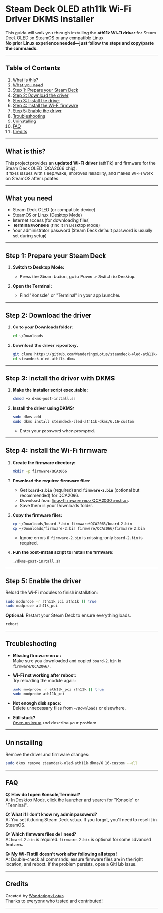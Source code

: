 # Steam Deck OLED ath11k Wi-Fi Driver DKMS Installer

This guide will walk you through installing the **ath11k Wi-Fi driver** for Steam Deck OLED on SteamOS or any compatible Linux.  
**No prior Linux experience needed—just follow the steps and copy/paste the commands.**

---

## Table of Contents

1. [What is this?](#what-is-this)
2. [What you need](#what-you-need)
3. [Step 1: Prepare your Steam Deck](#step-1-prepare-your-steam-deck)
4. [Step 2: Download the driver](#step-2-download-the-driver)
5. [Step 3: Install the driver](#step-3-install-the-driver)
6. [Step 4: Install the Wi-Fi firmware](#step-4-install-the-wi-fi-firmware)
7. [Step 5: Enable the driver](#step-5-enable-the-driver)
8. [Troubleshooting](#troubleshooting)
9. [Uninstalling](#uninstalling)
10. [FAQ](#faq)
11. [Credits](#credits)

---

## What is this?

This project provides an **updated Wi-Fi driver** (ath11k) and firmware for the Steam Deck OLED (QCA2066 chip).  
It fixes issues with sleep/wake, improves reliability, and makes Wi-Fi work on SteamOS after updates.

---

## What you need

- Steam Deck OLED (or compatible device)
- SteamOS or Linux (Desktop Mode)
- Internet access (for downloading files)
- **Terminal/Konsole** (find it in Desktop Mode)
- Your administrator password (Steam Deck default password is usually set during setup)

---

## Step 1: Prepare your Steam Deck

1. **Switch to Desktop Mode:**  
   - Press the Steam button, go to Power > Switch to Desktop.

2. **Open the Terminal:**  
   - Find "Konsole" or "Terminal" in your app launcher.

---

## Step 2: Download the driver

1. **Go to your Downloads folder:**  
   ```bash
   cd ~/Downloads
   ```

2. **Download the driver repository:**  
   ```bash
   git clone https://github.com/WanderingxLotus/steamdeck-oled-ath11k-dkms.git
   cd steamdeck-oled-ath11k-dkms
   ```

---

## Step 3: Install the driver with DKMS

1. **Make the installer script executable:**  
   ```bash
   chmod +x dkms-post-install.sh
   ```

2. **Install the driver using DKMS:**  
   ```bash
   sudo dkms add .
   sudo dkms install steamdeck-oled-ath11k-dkms/6.16-custom
   ```

   - Enter your password when prompted.

---

## Step 4: Install the Wi-Fi firmware

1. **Create the firmware directory:**  
   ```bash
   mkdir -p firmware/QCA2066
   ```

2. **Download the required firmware files:**  
   - Get **`board-2.bin`** (required) and **`firmware-2.bin`** (optional but recommended) for QCA2066.
   - Download from [linux-firmware repo QCA2066 section](https://git.kernel.org/pub/scm/linux/kernel/git/firmware/linux-firmware.git/tree/ath11k/QCA2066/hw2.1).
   - Save them in your Downloads folder.

3. **Copy the firmware files:**  
   ```bash
   cp ~/Downloads/board-2.bin firmware/QCA2066/board-2.bin
   cp ~/Downloads/firmware-2.bin firmware/QCA2066/firmware-2.bin
   ```

   - Ignore errors if `firmware-2.bin` is missing; only `board-2.bin` is required.

4. **Run the post-install script to install the firmware:**  
   ```bash
   ./dkms-post-install.sh
   ```

---

## Step 5: Enable the driver

Reload the Wi-Fi modules to finish installation:

```bash
sudo modprobe -r ath11k_pci ath11k || true
sudo modprobe ath11k_pci
```

**Optional:** Restart your Steam Deck to ensure everything loads.

```bash
reboot
```

---

## Troubleshooting

- **Missing firmware error:**  
  Make sure you downloaded and copied `board-2.bin` to `firmware/QCA2066/`.

- **Wi-Fi not working after reboot:**  
  Try reloading the module again:
  ```bash
  sudo modprobe -r ath11k_pci ath11k || true
  sudo modprobe ath11k_pci
  ```

- **Not enough disk space:**  
  Delete unnecessary files from `~/Downloads` or elsewhere.

- **Still stuck?**  
  [Open an issue](https://github.com/WanderingxLotus/steamdeck-oled-ath11k-dkms/issues) and describe your problem.

---

## Uninstalling

Remove the driver and firmware changes:

```bash
sudo dkms remove steamdeck-oled-ath11k-dkms/6.16-custom --all
```

---

## FAQ

**Q: How do I open Konsole/Terminal?**  
A: In Desktop Mode, click the launcher and search for "Konsole" or "Terminal".

**Q: What if I don’t know my admin password?**  
A: You set it during Steam Deck setup. If you forgot, you’ll need to reset it in SteamOS.

**Q: Which firmware files do I need?**  
A: `board-2.bin` is required. `firmware-2.bin` is optional for some advanced features.

**Q: My Wi-Fi still doesn’t work after following all steps!**  
A: Double-check all commands, ensure firmware files are in the right location, and reboot. If the problem persists, open a GitHub issue.

---

## Credits

Created by [WanderingxLotus](https://github.com/WanderingxLotus)  
Thanks to everyone who tested and contributed!

---
